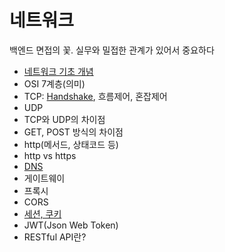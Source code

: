 # 네트워크
백엔드 면접의 꽃. 실무와 밀접한 관계가 있어서 중요하다

- [네트워크 기초 개념](https://github.com/AucSuSu/CS-study/blob/main/Network/network_basic.md)
- OSI 7계층(의미)
- TCP: [Handshake](https://github.com/AucSuSu/CS-study/blob/main/Network/network_tcp_3wayhandshaking.md), 흐름제어, 혼잡제어
- UDP
- TCP와 UDP의 차이점
- GET, POST 방식의 차이점
- http(메서드, 상태코드 등)
- http vs https
- [DNS](https://github.com/AucSuSu/CS-study/blob/main/Network/network_DNS.md)
- 게이트웨이
- 프록시
- CORS
- [세션, 쿠키](https://github.com/AucSuSu/CS-study/blob/main/Network/network_cookie%20%26%20session.md)
- JWT(Json Web Token)
- RESTful API란?
